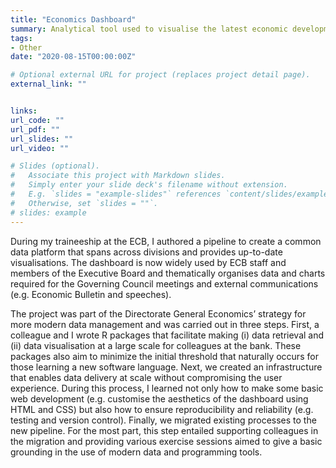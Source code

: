 ```yaml
---
title: "Economics Dashboard"
summary: Analytical tool used to visualise the latest economic developments 
tags:
- Other
date: "2020-08-15T00:00:00Z"

# Optional external URL for project (replaces project detail page).
external_link: ""


links:
url_code: ""
url_pdf: ""
url_slides: ""
url_video: ""

# Slides (optional).
#   Associate this project with Markdown slides.
#   Simply enter your slide deck's filename without extension.
#   E.g. `slides = "example-slides"` references `content/slides/example-slides.md`.
#   Otherwise, set `slides = ""`.
# slides: example
---
```


During my traineeship at the ECB, I authored a pipeline to create a common data platform that spans across divisions and provides up-to-date visualisations. The dashboard is now widely used by ECB staff and members of the Executive Board and thematically organises data and charts required for the Governing Council meetings and external communications (e.g. Economic Bulletin and speeches). 

The project was part of the Directorate General Economics’ strategy for more modern data management and was carried out in three steps. First, a colleague and I wrote R packages that facilitate making (i) data retrieval and (ii) data visualisation at a large scale for colleagues at the bank. These packages also aim to minimize the initial threshold that naturally occurs for those learning a new software language. Next, we created an infrastructure that enables data delivery at scale without compromising the user experience. During this process, I learned not only how to make some basic web development (e.g. customise the aesthetics of the dashboard using HTML and CSS) but also how to ensure reproducibility and reliability (e.g. testing and version control). Finally, we migrated existing processes to the new pipeline. For the most part, this step entailed supporting colleagues in the migration and providing various exercise sessions aimed to give a basic grounding in the use of modern data and programming tools. 
